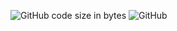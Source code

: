 <img alt="GitHub code size in bytes" src="https://img.shields.io/github/languages/code-size/CBot-official/CBot-tcl?style=for-the-badge"> <img alt="GitHub" src="https://img.shields.io/github/license/CBot-official/CBot-tcl">
